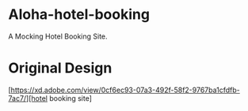 # Aloha-hotel-booking

A Mocking Hotel Booking Site.

# Original Design

[https://xd.adobe.com/view/0cf6ec93-07a3-492f-58f2-9767ba1cfdfb-7ac7/][hotel booking site]
